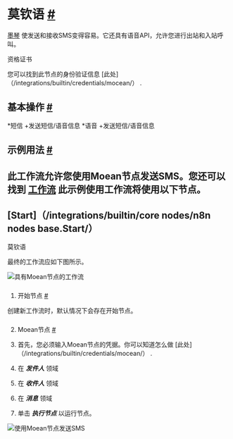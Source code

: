 


 莫钦语
 [#](#mocean "永久链接")
=======================================



[墨琴](https://www.moceanapi.com/) 
 使发送和接收SMS变得容易。它还具有语音API，允许您进行出站和入站呼叫。
 




 资格证书
 



 您可以找到此节点的身份验证信息
 [此处]（/integrations/builtin/credentials/mocean/）
 .
 




 基本操作
 [#](#基本操作 "永久链接")
-----------------------------------------------------------


*短信
	+发送短信/语音信息
*语音
	+发送短信/语音信息



 示例用法
 [#](#示例用法 "永久链接")
-----------------------------------------------------



 此工作流允许您使用Moean节点发送SMS。您还可以找到
 [工作流](https://n8n.io/workflows/667) 
 此示例使用工作流将使用以下节点。
-
 [Start]（/integrations/builtin/core nodes/n8n nodes base.Start/）
 -
 莫钦语




 最终的工作流应如下图所示。
 



![具有Moean节点的工作流](https://d33wubrfki0l68.cloudfront.net/a96b6bac156c4585bc109df155791c00516ae401/c6181/_images/integrations/builtin/app-nodes/mocean/workflow.png)



### 
 1. 开始节点
 [#](#1-start-node "永久链接")



 创建新工作流时，默认情况下会存在开始节点。
 


### 
 2. Moean节点
 [#](#2-mocean-node "永久链接")


1. 首先，您必须输入Moean节点的凭据。你可以知道怎么做
 [此处]（/integrations/builtin/credentials/mocean/）
 .
2. 在
 ***发件人***
 领域
3. 在
 ***收件人***
 领域
4. 在
 ***消息***
 领域
5. 单击
 ***执行节点***
 以运行节点。



![使用Moean节点发送SMS](https://d33wubrfki0l68.cloudfront.net/33a64b8409fb8d83515b6e8cf28508c5042dc8fb/0316d/_images/integrations/builtin/app-nodes/mocean/mocean_node.png)





